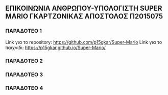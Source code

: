 ## ΕΠΙΚΟΙΝΩΝΙΑ ΑΝΘΡΩΠΟΥ-ΥΠΟΛΟΓΙΣΤΗ SUPER MARIO ΓΚΑΡΤΖΟΝΙΚΑΣ ΑΠΟΣΤΟΛΟΣ Π2015075

### ΠΑΡΑΔΟΤΕΟ 1

Link για το repository: https://github.com/p15gkar/Super-Mario
Link για το παιχνίδι: https://p15gkar.github.io/Super-Mario/

### ΠΑΡΑΔΟΤΕΟ 2

### ΠΑΡΑΔΟΤΕΟ 3 

### ΠΑΡΑΔΟΤΕΟ 4
